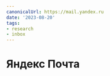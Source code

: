 ```yaml
---
canonicalUrl: https://mail.yandex.ru
date: '2023-08-20'
tags:
- research
- inbox
---
```


# Яндекс Почта